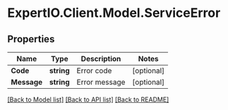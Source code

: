 
# ExpertIO.Client.Model.ServiceError

## Properties

Name | Type | Description | Notes
------------ | ------------- | ------------- | -------------
**Code** | **string** | Error code | [optional] 
**Message** | **string** | Error message | [optional] 

[[Back to Model list]](../README.md#documentation-for-models)
[[Back to API list]](../README.md#documentation-for-api-endpoints)
[[Back to README]](../README.md)

